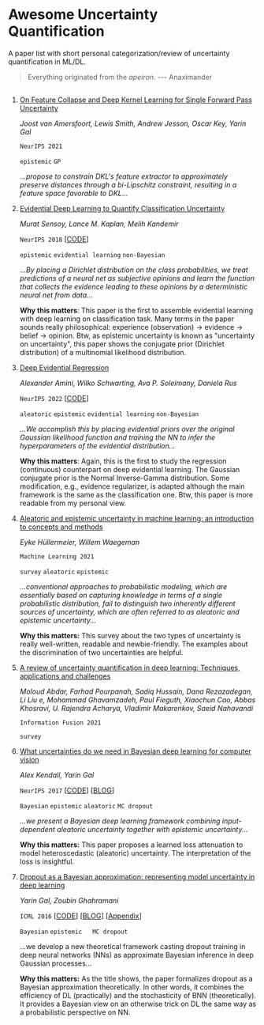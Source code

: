 # Awesome Uncertainty Quantification

A paper list with short personal categorization/review of uncertainty quantification in ML/DL.

> Everything originated from the *apeiron*.                                 --- Anaximander

##
1. [On Feature Collapse and Deep Kernel Learning for Single Forward Pass Uncertainty](http://bayesiandeeplearning.org/2021/papers/28.pdf)

   *Joost van Amersfoort, Lewis Smith, Andrew Jesson, Oscar Key, Yarin Gal*

   `NeurIPS 2021`

   `epistemic`  `GP`

   ...*propose to constrain DKL's feature extractor to approximately preserve distances through a bi-Lipschitz constraint, resulting in a feature space favorable to DKL*...



2.  [Evidential Deep Learning to Quantify Classification Uncertainty](https://dl.acm.org/doi/pdf/10.5555/3327144.3327239)

    *Murat Sensoy, Lance M. Kaplan, Melih Kandemir*

    `NeurIPS 2018`  \[[CODE](https://github.com/dougbrion/pytorch-classification-uncertainty)\]
   
    `epistemic`  `evidential learning`  `non-Bayesian`

    *...By placing a Dirichlet distribution on the class probabilities, we treat predictions of a neural net as subjective opinions and learn the function that collects the evidence leading to these opinions by a deterministic neural net from data...*

     **Why this matters**: This paper is the first to assemble evidential learning with deep learning on classification task. Many terms in the paper sounds really philosophical: experience (observation) -> evidence -> belief -> opinion. Btw, as epistemic uncertainty is known as "uncertainty on uncertainty", this paper shows the conjugate prior (Dirichlet distribution) of a multinomial likelihood distribution.



3. [Deep Evidential Regression](https://www.mit.edu/~amini/pubs/pdf/deep-evidential-regression.pdf)

   *Alexander Amini, Wilko Schwarting, Ava P. Soleimany, Daniela Rus*

   `NeurIPS 2022` \[[CODE](https://www.mit.edu/~amini/pubs/pdf/deep-evidential-regression.pdf)\]

   `aleatoric`  `epistemic`  `evidential learning`  `non-Bayesian`

   *...We accomplish this by placing evidential priors over the original Gaussian likelihood function and training the NN to infer the hyperparameters of the evidential distribution...*

   **Why this matters**: Again, this is the first to study the regression (continuous) counterpart on deep evidential learning. The Gaussian conjugate prior is the Normal Inverse-Gamma distribution. Some modification, e.g., evidence regularizer,  is adapted although the main framework is the same as the classification one. Btw, this paper is more readable from my personal view.

   

4. [Aleatoric and epistemic uncertainty in machine learning: an introduction to concepts and methods](https://link.springer.com/content/pdf/10.1007/s10994-021-05946-3.pdf)
   
   *Eyke Hüllermeier, Willem Waegeman*

   `Machine Learning 2021`

   `survey`  `aleatoric`  `epistemic`

   *...conventional approaches to probabilistic modeling, which are essentially based on capturing knowledge in terms of a single probabilistic distribution, fail to distinguish two inherently different sources of uncertainty, which are often referred to as aleatoric and epistemic uncertainty...*

   **Why this matters:** This survey about the two types of uncertainty is really well-written, readable and newbie-friendly. The examples about the discrimination of two uncertainties are helpful.



5. [A review of uncertainty quantification in deep learning: Techniques, applications and challenges](https://arxiv.org/pdf/2011.06225.pdf)
   
   *Moloud Abdar, Farhad Pourpanah, Sadiq Hussain, Dana Rezazadegan, Li Liu e, Mohammad Ghavamzadeh, Paul Fieguth, Xiaochun Cao, Abbas Khosravi, U. Rajendra Acharya, Vladimir Makarenkov, Saeid Nahavandi*

   `Information Fusion 2021`

   `survey`



6. [What uncertainties do we need in Bayesian deep learning for computer vision](https://arxiv.org/pdf/1703.04977)

   *Alex Kendall, Yarin Gal*

   `NeurIPS 2017` [[CODE](https://github.com/pmorerio/dl-uncertainty)] [[BLOG](https://patrick-llgc.github.io/Learning-Deep-Learning/paper_notes/uncertainty_bdl.html)]

   `Bayesian`  `epistemic`  `aleatoric`  `MC dropout`

   *...we present a Bayesian deep learning framework combining input-dependent aleatoric uncertainty together with epistemic uncertainty...*

   **Why this matters:** This paper proposes a learned loss attenuation to model heteroscedastic (aleatoric) uncertainty. The interpretation of the loss is insightful.



7. [Dropout as a Bayesian approximation: representing model uncertainty in deep learning](http://proceedings.mlr.press/v48/gal16.pdf)

   *Yarin Gal, Zoubin Ghahramani*

   `ICML 2016` [[CODE](https://github.com/yaringal/DropoutUncertaintyExps)]  [[BLOG](https://ahmdtaha.medium.com/dropout-as-a-bayesian-approximation-representing-model-uncertainty-in-deep-learning-7a2e49e64a15)]  [[Appendix](http://proceedings.mlr.press/v48/gal16-supp.pdf)]

   `Bayesian`  `epistemic   MC dropout`

    ...we develop a new theoretical framework casting dropout training in deep neural networks (NNs) as approximate Bayesian inference in deep Gaussian processes...

   **Why this matters:** As the title shows, the paper formalizes dropout as a Bayesian approximation theoretically. In other words, it combines the efficiency of DL (practically) and the stochasticity of BNN (theoretically). It provides a Bayesian view on an otherwise trick on DL the same way as a probabilistic perspective on NN. 
